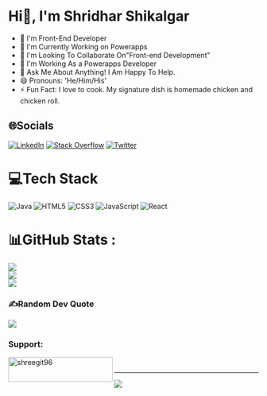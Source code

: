 <h1 align="left">Hi👋, I'm Shridhar Shikalgar </h1>

- 🔭 I'm Front-End Developer 
- 🌱 I'm Currently Working on Powerapps 
- 👯 I'm Looking To Collaborate On"Front-end Development"
- 🤔 I'm Working As a Powerapps Developer
- 💬 Ask Me About Anything! I Am Happy To Help.
- 😄 Pronouns: 'He/Him/His'
- ⚡ Fun Fact: I love to cook. My signature dish is homemade chicken and chicken roll.


## 🌐Socials
[![LinkedIn](https://img.shields.io/badge/LinkedIn-%230077B5.svg?logo=linkedin&logoColor=white)](https://linkedin.com/in/https://www.linkedin.com/in/shridhar-shikalgar-b51995203/) [![Stack Overflow](https://img.shields.io/badge/-Stackoverflow-FE7A16?logo=stack-overflow&logoColor=white)](https://stackoverflow.com/users/https://stackoverflow.com/users/18314873/shridhar-shikalgar) [![Twitter](https://img.shields.io/badge/Twitter-%231DA1F2.svg?logo=Twitter&logoColor=white)](https://twitter.com/https://twitter.com/ShridharSShikal1) 

# 💻Tech Stack
![Java](https://img.shields.io/badge/java-%23ED8B00.svg?style=for-the-badge&logo=java&logoColor=white) ![HTML5](https://img.shields.io/badge/html5-%23E34F26.svg?style=for-the-badge&logo=html5&logoColor=white) ![CSS3](https://img.shields.io/badge/css3-%231572B6.svg?style=for-the-badge&logo=css3&logoColor=white) ![JavaScript](https://img.shields.io/badge/javascript-%23323330.svg?style=for-the-badge&logo=javascript&logoColor=%23F7DF1E) ![React](https://img.shields.io/badge/react-%2320232a.svg?style=for-the-badge&logo=react&logoColor=%2361DAFB)
# 📊GitHub Stats :
![](https://github-readme-stats.vercel.app/api?username=ShridharShikalgar&theme=gotham&hide_border=true&include_all_commits=false&count_private=false)<br/>
![](https://github-readme-streak-stats.herokuapp.com/?user=ShridharShikalgar&theme=gotham&hide_border=true)<br/>
![](https://github-readme-stats.vercel.app/api/top-langs/?username=ShridharShikalgar&theme=gotham&hide_border=true&include_all_commits=false&count_private=false&layout=compact)

### ✍️Random Dev Quote
![](https://quotes-github-readme.vercel.app/api?type=vetical&theme=tokyonight)

<h3 align="left">Support:</h3>
<p><a href="https://www.buymeacoffee.com/shreegit96"> <img align="left" src="https://cdn.buymeacoffee.com/buttons/v2/default-yellow.png" height="50" width="210" alt="shreegit96" /></a></p><br>

---
[![](https://visitcount.itsvg.in/api?id=ShreeGit96&icon=0&color=0)](https://visitcount.itsvg.in)
